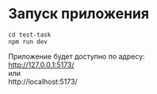 # Запуск приложения

```
cd test-task
npm run dev
```

Приложение будет доступно по адресу:  
 http://127.0.0.1:5173/  
 или  
http://localhost:5173/

